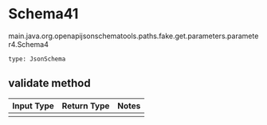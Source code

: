 # Schema41
main.java.org.openapijsonschematools.paths.fake.get.parameters.parameter4.Schema4
```
type: JsonSchema
```

## validate method
Input Type | Return Type | Notes
------------ | ------------- | -------------
 |  |
